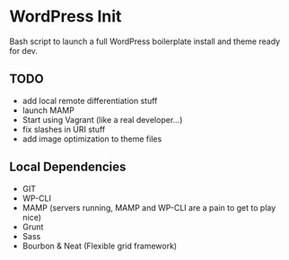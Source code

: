 WordPress Init
==============

Bash script to launch a full WordPress boilerplate install and theme ready for dev.

TODO
----

- add local remote differentiation stuff
- launch MAMP
- Start using Vagrant (like a real developer...)
- fix slashes in URI stuff
- add image optimization to theme files


Local Dependencies
------------------

- GIT
- WP-CLI
- MAMP (servers running, MAMP and WP-CLI are a pain to get to play nice)
- Grunt
- Sass
- Bourbon & Neat (Flexible grid framework)